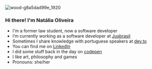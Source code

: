 ![wood-g8a5dad99e_1920](https://user-images.githubusercontent.com/24434214/168197792-d9ffbbe3-b3e6-471f-a1f2-659bdfe62e8e.jpg)
### Hi there! I'm Natália Oliveira

- I'm a former law student, now a software developer
- I’m currently working as a software developer at [Jusbrasil](https://www.linkedin.com/company/jusbrasil/)
- Sometimes I share knowledge with portuguese speakers at [dev.to](https://dev.to/nfo94)
- You can find me on [LinkedIn](https://www.linkedin.com/in/nataliaferreiraoliveira/)
- I did some stuff back in the day on [codepen](https://codepen.io/nfo94)
- I like art, philosophy and games
- Pronouns: she/her
